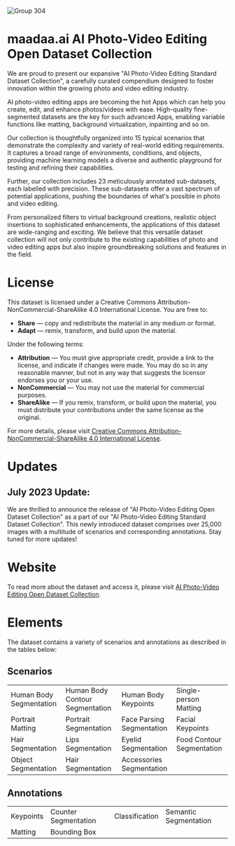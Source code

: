![Group 304](https://github.com/Aklp42/AI-Photo-Video-Editing-Open-Dataset-Collection/assets/97498546/8e9ae177-d020-4967-b4da-f039ec1c3dc7)

# maadaa.ai AI Photo-Video Editing Open Dataset Collection


We are proud to present our expansive "AI Photo-Video Editing Standard Dataset Collection", a carefully curated compendium designed to foster innovation within the growing photo and video editing industry.

AI photo-video editing apps are becoming the hot Apps which can help you create, edit, and enhance photos/videos with ease. High-quality fine-segmented datasets are the key for such advanced Apps, enabling variable functions like matting, background virtualization, inpainting and so on.

Our collection is thoughtfully organized into 15 typical scenarios that demonstrate the complexity and variety of real-world editing requirements. It captures a broad range of environments, conditions, and objects, providing machine learning models a diverse and authentic playground for testing and refining their capabilities.

Further, our collection includes 23 meticulously annotated sub-datasets, each labelled with precision. These sub-datasets offer a vast spectrum of potential applications, pushing the boundaries of what's possible in photo and video editing.

From personalized filters to virtual background creations, realistic object insertions to sophisticated enhancements, the applications of this dataset are wide-ranging and exciting. We believe that this versatile dataset collection will not only contribute to the existing capabilities of photo and video editing apps but also inspire groundbreaking solutions and features in the field.

# License

This dataset is licensed under a Creative Commons Attribution-NonCommercial-ShareAlike 4.0 International License. You are free to:

- **Share** — copy and redistribute the material in any medium or format.
- **Adapt** — remix, transform, and build upon the material.

Under the following terms:

- **Attribution** — You must give appropriate credit, provide a link to the license, and indicate if changes were made. You may do so in any reasonable manner, but not in any way that suggests the licensor endorses you or your use.
- **NonCommercial** — You may not use the material for commercial purposes.
- **ShareAlike** — If you remix, transform, or build upon the material, you must distribute your contributions under the same license as the original.

For more details, please visit [Creative Commons Attribution-NonCommercial-ShareAlike 4.0 International License](https://creativecommons.org/licenses/by-nc-sa/4.0/).


# Updates

## July 2023 Update:

We are thrilled to announce the release of "AI Photo-Video Editing Open Dataset Collection" as a part of our "AI Photo-Video Editing Standard Dataset Collection". This newly introduced dataset comprises over 25,000 images with a multitude of scenarios and corresponding annotations. Stay tuned for more updates!


# Website

To read more about the dataset and access it, please visit [AI Photo-Video Editing Open Dataset Collection](https://maadaa.ai/datasets/open-dataset/fashion-ecommerce/?utm_medium=Referral&utm_source=github&utm_campaign=opendataset1).


# Elements

The dataset contains a variety of scenarios and annotations as described in the tables below:

## Scenarios

|      |      |      |      |
|------|------|------|------|
| Human Body Segmentation | Human Body Contour Segmentation | Human Body Keypoints | Single-person Matting |
| Portrait Matting | Portrait Segmentation | Face Parsing Segmentation | Facial Keypoints |
| Hair Segmentation | Lips Segmentation | Eyelid Segmentation | Food Contour Segmentation |
| Object Segmentation | Hair Segmentation | Accessories Segmentation |      |


## Annotations

|      |      |      |      |
|------|------|------|------|
| Keypoints | Counter Segmentation | Classification | Semantic Segmentation |
| Matting | Bounding Box |      |      |


